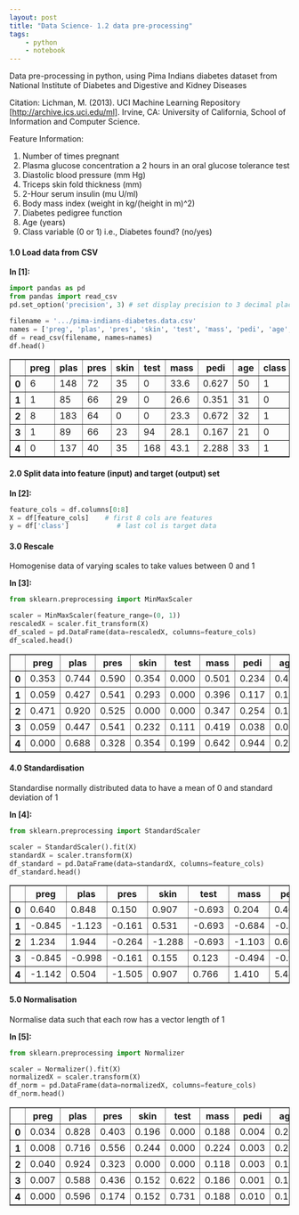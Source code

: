 ```yaml
---
layout: post
title: "Data Science- 1.2 data pre-processing"
tags:
    - python
    - notebook
---
```


Data pre-processing in python, using Pima Indians diabetes dataset from National Institute of Diabetes and Digestive and Kidney Diseases

Citation: Lichman, M. (2013). UCI Machine Learning Repository [http://archive.ics.uci.edu/ml]. Irvine, CA: University of California, School of Information and Computer Science.

Feature Information:

1. Number of times pregnant 
2. Plasma glucose concentration a 2 hours in an oral glucose tolerance test 
3. Diastolic blood pressure (mm Hg) 
4. Triceps skin fold thickness (mm) 
5. 2-Hour serum insulin (mu U/ml) 
6. Body mass index (weight in kg/(height in m)^2) 
7. Diabetes pedigree function 
8. Age (years) 
9. Class variable (0 or 1) i.e., Diabetes found? (no/yes)

#### 1.0 Load data from CSV

**In [1]:**

```python
import pandas as pd
from pandas import read_csv
pd.set_option('precision', 3) # set display precision to 3 decimal places

filename = '.../pima-indians-diabetes.data.csv'
names = ['preg', 'plas', 'pres', 'skin', 'test', 'mass', 'pedi', 'age', 'class']
df = read_csv(filename, names=names)
df.head()
```




<div>
<table border="1" class="dataframe">
  <thead>
    <tr>
      <th></th>
      <th>preg</th>
      <th>plas</th>
      <th>pres</th>
      <th>skin</th>
      <th>test</th>
      <th>mass</th>
      <th>pedi</th>
      <th>age</th>
      <th>class</th>
    </tr>
  </thead>
  <tbody>
    <tr>
      <th>0</th>
      <td>6</td>
      <td>148</td>
      <td>72</td>
      <td>35</td>
      <td>0</td>
      <td>33.6</td>
      <td>0.627</td>
      <td>50</td>
      <td>1</td>
    </tr>
    <tr>
      <th>1</th>
      <td>1</td>
      <td>85</td>
      <td>66</td>
      <td>29</td>
      <td>0</td>
      <td>26.6</td>
      <td>0.351</td>
      <td>31</td>
      <td>0</td>
    </tr>
    <tr>
      <th>2</th>
      <td>8</td>
      <td>183</td>
      <td>64</td>
      <td>0</td>
      <td>0</td>
      <td>23.3</td>
      <td>0.672</td>
      <td>32</td>
      <td>1</td>
    </tr>
    <tr>
      <th>3</th>
      <td>1</td>
      <td>89</td>
      <td>66</td>
      <td>23</td>
      <td>94</td>
      <td>28.1</td>
      <td>0.167</td>
      <td>21</td>
      <td>0</td>
    </tr>
    <tr>
      <th>4</th>
      <td>0</td>
      <td>137</td>
      <td>40</td>
      <td>35</td>
      <td>168</td>
      <td>43.1</td>
      <td>2.288</td>
      <td>33</td>
      <td>1</td>
    </tr>
  </tbody>
</table>
</div>



#### 2.0 Split data into feature (input) and target (output) set

**In [2]:**

```python
feature_cols = df.columns[0:8]
X = df[feature_cols]    # first 8 cols are features
y = df['class']            # last col is target data
```

#### 3.0 Rescale

Homogenise data of varying scales to take values between 0 and 1

**In [3]:**

```python
from sklearn.preprocessing import MinMaxScaler

scaler = MinMaxScaler(feature_range=(0, 1))
rescaledX = scaler.fit_transform(X)
df_scaled = pd.DataFrame(data=rescaledX, columns=feature_cols)
df_scaled.head()
```




<div>
<table border="1" class="dataframe">
  <thead>
    <tr>
      <th></th>
      <th>preg</th>
      <th>plas</th>
      <th>pres</th>
      <th>skin</th>
      <th>test</th>
      <th>mass</th>
      <th>pedi</th>
      <th>age</th>
    </tr>
  </thead>
  <tbody>
    <tr>
      <th>0</th>
      <td>0.353</td>
      <td>0.744</td>
      <td>0.590</td>
      <td>0.354</td>
      <td>0.000</td>
      <td>0.501</td>
      <td>0.234</td>
      <td>0.483</td>
    </tr>
    <tr>
      <th>1</th>
      <td>0.059</td>
      <td>0.427</td>
      <td>0.541</td>
      <td>0.293</td>
      <td>0.000</td>
      <td>0.396</td>
      <td>0.117</td>
      <td>0.167</td>
    </tr>
    <tr>
      <th>2</th>
      <td>0.471</td>
      <td>0.920</td>
      <td>0.525</td>
      <td>0.000</td>
      <td>0.000</td>
      <td>0.347</td>
      <td>0.254</td>
      <td>0.183</td>
    </tr>
    <tr>
      <th>3</th>
      <td>0.059</td>
      <td>0.447</td>
      <td>0.541</td>
      <td>0.232</td>
      <td>0.111</td>
      <td>0.419</td>
      <td>0.038</td>
      <td>0.000</td>
    </tr>
    <tr>
      <th>4</th>
      <td>0.000</td>
      <td>0.688</td>
      <td>0.328</td>
      <td>0.354</td>
      <td>0.199</td>
      <td>0.642</td>
      <td>0.944</td>
      <td>0.200</td>
    </tr>
  </tbody>
</table>
</div>



<!--more-->

#### 4.0 Standardisation

Standardise normally distributed data to have a mean of 0 and standard deviation of 1

**In [4]:**

```python
from sklearn.preprocessing import StandardScaler

scaler = StandardScaler().fit(X)
standardX = scaler.transform(X)
df_standard = pd.DataFrame(data=standardX, columns=feature_cols)
df_standard.head()
```




<div>
<table border="1" class="dataframe">
  <thead>
    <tr>
      <th></th>
      <th>preg</th>
      <th>plas</th>
      <th>pres</th>
      <th>skin</th>
      <th>test</th>
      <th>mass</th>
      <th>pedi</th>
      <th>age</th>
    </tr>
  </thead>
  <tbody>
    <tr>
      <th>0</th>
      <td>0.640</td>
      <td>0.848</td>
      <td>0.150</td>
      <td>0.907</td>
      <td>-0.693</td>
      <td>0.204</td>
      <td>0.468</td>
      <td>1.426</td>
    </tr>
    <tr>
      <th>1</th>
      <td>-0.845</td>
      <td>-1.123</td>
      <td>-0.161</td>
      <td>0.531</td>
      <td>-0.693</td>
      <td>-0.684</td>
      <td>-0.365</td>
      <td>-0.191</td>
    </tr>
    <tr>
      <th>2</th>
      <td>1.234</td>
      <td>1.944</td>
      <td>-0.264</td>
      <td>-1.288</td>
      <td>-0.693</td>
      <td>-1.103</td>
      <td>0.604</td>
      <td>-0.106</td>
    </tr>
    <tr>
      <th>3</th>
      <td>-0.845</td>
      <td>-0.998</td>
      <td>-0.161</td>
      <td>0.155</td>
      <td>0.123</td>
      <td>-0.494</td>
      <td>-0.921</td>
      <td>-1.042</td>
    </tr>
    <tr>
      <th>4</th>
      <td>-1.142</td>
      <td>0.504</td>
      <td>-1.505</td>
      <td>0.907</td>
      <td>0.766</td>
      <td>1.410</td>
      <td>5.485</td>
      <td>-0.020</td>
    </tr>
  </tbody>
</table>
</div>



#### 5.0 Normalisation

Normalise data such that each row has a vector length of 1

**In [5]:**

```python
from sklearn.preprocessing import Normalizer

scaler = Normalizer().fit(X)
normalizedX = scaler.transform(X)
df_norm = pd.DataFrame(data=normalizedX, columns=feature_cols)
df_norm.head()
```




<div>
<table border="1" class="dataframe">
  <thead>
    <tr>
      <th></th>
      <th>preg</th>
      <th>plas</th>
      <th>pres</th>
      <th>skin</th>
      <th>test</th>
      <th>mass</th>
      <th>pedi</th>
      <th>age</th>
    </tr>
  </thead>
  <tbody>
    <tr>
      <th>0</th>
      <td>0.034</td>
      <td>0.828</td>
      <td>0.403</td>
      <td>0.196</td>
      <td>0.000</td>
      <td>0.188</td>
      <td>0.004</td>
      <td>0.280</td>
    </tr>
    <tr>
      <th>1</th>
      <td>0.008</td>
      <td>0.716</td>
      <td>0.556</td>
      <td>0.244</td>
      <td>0.000</td>
      <td>0.224</td>
      <td>0.003</td>
      <td>0.261</td>
    </tr>
    <tr>
      <th>2</th>
      <td>0.040</td>
      <td>0.924</td>
      <td>0.323</td>
      <td>0.000</td>
      <td>0.000</td>
      <td>0.118</td>
      <td>0.003</td>
      <td>0.162</td>
    </tr>
    <tr>
      <th>3</th>
      <td>0.007</td>
      <td>0.588</td>
      <td>0.436</td>
      <td>0.152</td>
      <td>0.622</td>
      <td>0.186</td>
      <td>0.001</td>
      <td>0.139</td>
    </tr>
    <tr>
      <th>4</th>
      <td>0.000</td>
      <td>0.596</td>
      <td>0.174</td>
      <td>0.152</td>
      <td>0.731</td>
      <td>0.188</td>
      <td>0.010</td>
      <td>0.144</td>
    </tr>
  </tbody>
</table>
</div>

